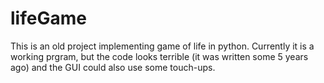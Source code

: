 # lifeGame
This is an old project implementing game of life in python. Currently it is a working prgram, but the code looks terrible (it was written some 5 years ago) and the GUI could also use some touch-ups.
